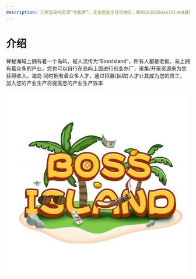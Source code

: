 ```yaml
---
description: 元宇宙岛屿实现“老板梦”，无论您处于任何地方，都可以访问BossIsland进行玩并赚。
---
```


# 介绍

&#x20;      神秘海域上拥有着一个岛屿，被人流传为“BossIsland”，所有人都是老板，岛上拥有着众多的产业，您也可以自行在岛屿上面进行创业办厂，采集/开采资源来为您获得收入。海岛 同时拥有着众多人才，通过招募(抽取)人才让其成为您的员工，加入您的产业生产将提高您的产业生产效率

![](.gitbook/assets/bossisland.png)
